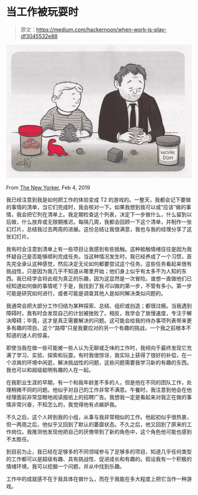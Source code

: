 # 当工作被玩耍时

> 原文：<https://medium.com/hackernoon/when-work-is-play-df3045532e88>

![](img/2e247527ae2d73e0a7b3c6bd257ff2e1.png)

From [The New Yorker](https://www.newyorker.com), Feb 4, 2019

我已经注意到我是如何把工作的体验变成 T2 的游戏的。一整天，我都会记下要做的事情的清单，当它们完成时，我会核对一下。如果我想到我可以或“应该”做的事情，我会把它列在清单上。我定期检查这个列表，决定下一步做什么，什么留到以后做，什么放弃或无限期推迟。每隔几周，我都会回顾一下这个清单，并制作一张幻灯片，总结我过去两周的进展。这份总结让我很满意，我也与我的经理分享了这张幻灯片。

我有时会注意到清单上有一些项目让我感到有些抵触。这种抵触情绪往往是因为我怀疑自己是否能够顺利完成任务。当这种情况发生时，我已经养成了一个习惯，首先完全承认这种感觉，然后决定无论如何都要尝试这个任务。这些任务看起来很有挑战性，只是因为我几乎不知道从哪里开始；他们身上似乎有太多不为人知的东西。我已经学会将此视为真正的乐趣，因为这显然是一次冒险。谁想一直做他们已经知道如何做的事情呢？于是，我找到了我*可以*做的第一步，不管有多小。第一步可能是研究如何进行，或者可能是调查其他人是如何解决类似问题的。

我通常会把大部分工作归结为某种探索、总结、组织或创造；都很过瘾。当我遇到障碍时，我有时会发现自己的计划被挫败了。相反，我学会了放慢速度，专注于解决障碍；毕竟，这才是真正需要解决的问题。这可能会给我的待办事项列表带来更多有趣的项目。这个“路障”只是我要应对的另一个有趣的挑战，一个我之前根本不知道的迷人的惊喜。

即使当我在做一些可能被一些人认为无聊或乏味的工作时，我倾向于最终发现它充满了学习、实验、探索和玩耍。有时我很惊讶，我实际上获得了很好的补偿，在一个凉爽的环境中闲逛，解决挑战性的问题，这些问题需要我学习新的有趣的东西。我也可以和超级聪明有趣的人在一起。

在我职业生涯的早期，有一个和我年龄差不多的人，但是他在不同的团队工作，处理稍微不同的问题。他似乎对自己的工作非常不满意。午餐时，我注意到他会在他经理面前非常显眼地阅读报纸上的招聘广告。我想我一定是看起来对我正在做的事情非常兴奋，不知怎么的，我觉得他有点嫉妒我。

不久之后，这个人转到我的小组，从事与我非常相似的工作。他起初似乎很热衷，但一两周之后，他似乎又回到了默认的萎靡状态。不久之后，他又回到了原来的工作岗位。我推测他发现他把自己的厌倦带到了新的角色中，这个角色他可能也感到不太胜任。

到目前为止，我已经在足够多的不同领域参与了足够多的项目，知道几乎任何类型的工作都可以是超级有趣、具有挑战性、促进成长和有趣的。假设我有一个积极的情绪环境，我可以挖掘一个问题，并从中找到乐趣。

工作中的成就感不在于我具体在做什么，而在于我能在多大程度上把它当作一种游戏。